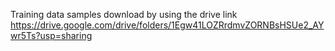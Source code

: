 Training data samples download by using the drive link
https://drive.google.com/drive/folders/1Egw41LOZRrdmvZORNBsHSUe2_AYwr5Ts?usp=sharing
